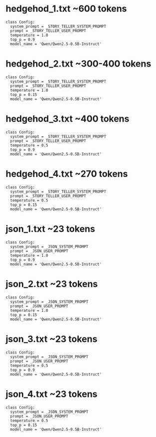 # hedgehod_1.txt ~600 tokens
```
class Config:
  system_prompt = _STORY_TELLER_SYSTEM_PROMPT
  prompt = _STORY_TELLER_USER_PROMPT
  temperature = 1.0
  top_p = 0.9
  model_name = 'Qwen/Qwen2.5-0.5B-Instruct'
```

# hedgehod_2.txt ~300-400 tokens
```
class Config:
  system_prompt = _STORY_TELLER_SYSTEM_PROMPT
  prompt = _STORY_TELLER_USER_PROMPT
  temperature = 1.0
  top_p = 0.15
  model_name = 'Qwen/Qwen2.5-0.5B-Instruct'
```

# hedgehod_3.txt ~400 tokens
```
class Config:
  system_prompt = _STORY_TELLER_SYSTEM_PROMPT
  prompt = _STORY_TELLER_USER_PROMPT
  temperature = 0.5
  top_p = 0.9
  model_name = 'Qwen/Qwen2.5-0.5B-Instruct'
```

# hedgehod_4.txt ~270 tokens
```
class Config:
  system_prompt = _STORY_TELLER_SYSTEM_PROMPT
  prompt = _STORY_TELLER_USER_PROMPT
  temperature = 0.5
  top_p = 0.15
  model_name = 'Qwen/Qwen2.5-0.5B-Instruct'
```
# json_1.txt ~23 tokens
```
class Config:
  system_prompt = _JSON_SYSTEM_PROMPT
  prompt = _JSON_USER_PROMPT
  temperature = 1.0
  top_p = 0.9
  model_name = 'Qwen/Qwen2.5-0.5B-Instruct'
```

# json_2.txt ~23 tokens
```
class Config:
  system_prompt = _JSON_SYSTEM_PROMPT
  prompt = _JSON_USER_PROMPT
  temperature = 1.0
  top_p = 0.15
  model_name = 'Qwen/Qwen2.5-0.5B-Instruct'
```

# json_3.txt ~23 tokens
```
class Config:
  system_prompt = _JSON_SYSTEM_PROMPT
  prompt = _JSON_USER_PROMPT
  temperature = 0.5
  top_p = 0.9
  model_name = 'Qwen/Qwen2.5-0.5B-Instruct'
```

# json_4.txt ~23 tokens
```
class Config:
  system_prompt = _JSON_SYSTEM_PROMPT
  prompt = _JSON_USER_PROMPT
  temperature = 0.5
  top_p = 0.15
  model_name = 'Qwen/Qwen2.5-0.5B-Instruct'
```
